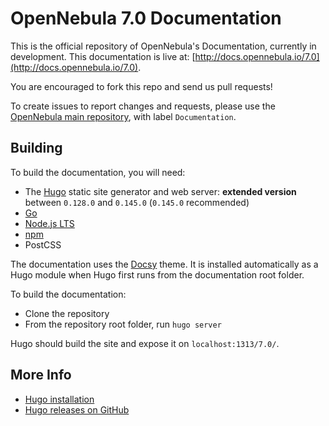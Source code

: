 
# OpenNebula 7.0 Documentation

This is the official repository of OpenNebula's Documentation, currently in development. This documentation is live at:
[http://docs.opennebula.io/7.0](http://docs.opennebula.io/7.0).

You are encouraged to fork this repo and send us pull requests!

To create issues to report changes and requests, please use the [OpenNebula main repository](https://github.com/OpenNebula/one), with label `Documentation`.

## Building

To build the documentation, you will need:

- The [Hugo](https://gohugo.io/) static site generator and web server: **extended version** between `0.128.0` and `0.145.0` (`0.145.0` recommended)
- [Go](https://go.dev/doc/install)
- [Node.js LTS](https://github.com/nodesource/distributions/blob/master/README.md#using-debian-as-root-nodejs-current)
- [npm](https://www.npmjs.com/)
- PostCSS

The documentation uses the [Docsy](https://www.docsy.dev/) theme. It is installed automatically as a Hugo module when Hugo first runs from the documentation root folder.

To build the documentation:

- Clone the repository
- From the repository root folder, run `hugo server`

Hugo should build the site and expose it on `localhost:1313/7.0/`.

## More Info

- [Hugo installation](https://gohugo.io/installation/)
- [Hugo releases on GitHub](https://github.com/gohugoio/hugo/releases)
